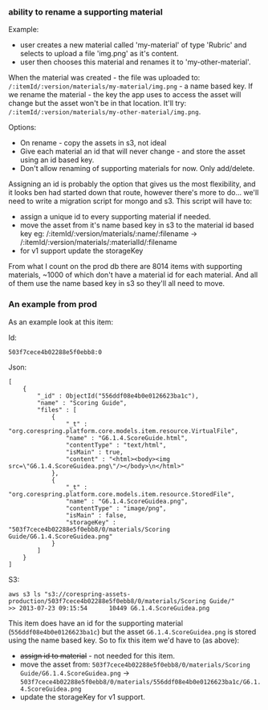 ### ability to rename a supporting material

Example: 

* user creates a new material called 'my-material' of type 'Rubric' and selects to upload a file 'img.png' as it's content.
* user then chooses this material and renames it to 'my-other-material'.

When the material was created - the file was uploaded to: `/:itemId/:version/materials/my-material/img.png` - a name based key.
If we rename the material - the key the app uses to access the asset will change but the asset won't be in that location.
It'll try: `/:itemId/:version/materials/my-other-material/img.png`.

Options: 

* On rename - copy the assets in s3, not ideal
* Give each material an id that will never change - and store the asset using an id based key.
* Don't allow renaming of supporting materials for now. Only add/delete.

Assigning an id is probably the option that gives us the most flexibility, and it looks ben had started down that route, however there's more to do... we'll need to write a migration script for mongo and s3. This script will have to: 

* assign a unique id to every supporting material if needed.
* move the asset from it's name based key in s3 to the material id based key eg:  /:itemId/:version/materials/:name/:filename -> /:itemId/:version/materials/:materialId/:filename
* for v1 support update the storageKey

From what I count on the prod db there are 8014 items with supporting materials, ~1000 of which don't have a material id for each material. And all of them use the name based key in s3 so they'll all need to move.

### An example from prod

As an example look at this item: 

Id: 
    
    503f7cece4b02288e5f0ebb8:0

Json: 

    [
        {
            "_id" : ObjectId("556ddf08e4b0e0126623ba1c"),
            "name" : "Scoring Guide",
            "files" : [ 
                {
                    "_t" : "org.corespring.platform.core.models.item.resource.VirtualFile",
                    "name" : "G6.1.4.ScoreGuide.html",
                    "contentType" : "text/html",
                    "isMain" : true,
                    "content" : "<html><body><img src=\"G6.1.4.ScoreGuidea.png\"/></body>\n</html>"
                }, 
                {
                    "_t" : "org.corespring.platform.core.models.item.resource.StoredFile",
                    "name" : "G6.1.4.ScoreGuidea.png",
                    "contentType" : "image/png",
                    "isMain" : false,
                    "storageKey" : "503f7cece4b02288e5f0ebb8/0/materials/Scoring Guide/G6.1.4.ScoreGuidea.png"
                }
            ]
        }
    ]

S3:

    aws s3 ls "s3://corespring-assets-production/503f7cece4b02288e5f0ebb8/0/materials/Scoring Guide/"
    >> 2013-07-23 09:15:54      10449 G6.1.4.ScoreGuidea.png

This item does have an id for the supporting material (`556ddf08e4b0e0126623ba1c`) but the asset `G6.1.4.ScoreGuidea.png` is stored using the name based key.
So to fix this item we'd have to (as above):

* ~~assign id to material~~ - not needed for this item.
* move the asset from: `503f7cece4b02288e5f0ebb8/0/materials/Scoring Guide/G6.1.4.ScoreGuidea.png` -> `503f7cece4b02288e5f0ebb8/0/materials/556ddf08e4b0e0126623ba1c/G6.1.4.ScoreGuidea.png`
* update the storageKey for v1 support.

